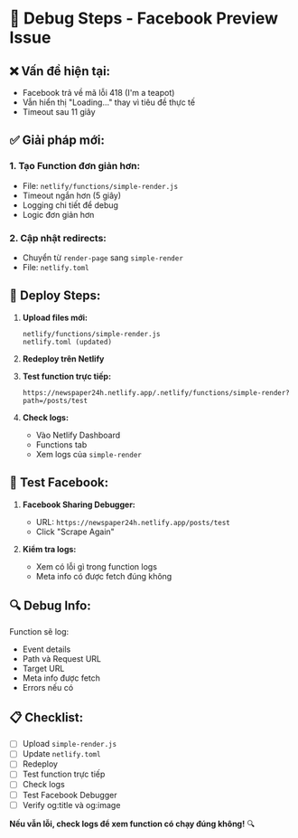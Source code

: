 # 🔧 Debug Steps - Facebook Preview Issue

## ❌ Vấn đề hiện tại:
- Facebook trả về mã lỗi 418 (I'm a teapot)
- Vẫn hiển thị "Loading..." thay vì tiêu đề thực tế
- Timeout sau 11 giây

## ✅ Giải pháp mới:

### 1. **Tạo Function đơn giản hơn:**
- File: `netlify/functions/simple-render.js`
- Timeout ngắn hơn (5 giây)
- Logging chi tiết để debug
- Logic đơn giản hơn

### 2. **Cập nhật redirects:**
- Chuyển từ `render-page` sang `simple-render`
- File: `netlify.toml`

## 🚀 Deploy Steps:

1. **Upload files mới:**
   ```
   netlify/functions/simple-render.js
   netlify.toml (updated)
   ```

2. **Redeploy trên Netlify**

3. **Test function trực tiếp:**
   ```
   https://newspaper24h.netlify.app/.netlify/functions/simple-render?path=/posts/test
   ```

4. **Check logs:**
   - Vào Netlify Dashboard
   - Functions tab
   - Xem logs của `simple-render`

## 🧪 Test Facebook:

1. **Facebook Sharing Debugger:**
   - URL: `https://newspaper24h.netlify.app/posts/test`
   - Click "Scrape Again"

2. **Kiểm tra logs:**
   - Xem có lỗi gì trong function logs
   - Meta info có được fetch đúng không

## 🔍 Debug Info:

Function sẽ log:
- Event details
- Path và Request URL
- Target URL
- Meta info được fetch
- Errors nếu có

## 📋 Checklist:

- [ ] Upload `simple-render.js`
- [ ] Update `netlify.toml`
- [ ] Redeploy
- [ ] Test function trực tiếp
- [ ] Check logs
- [ ] Test Facebook Debugger
- [ ] Verify og:title và og:image

**Nếu vẫn lỗi, check logs để xem function có chạy đúng không!** 🔍
